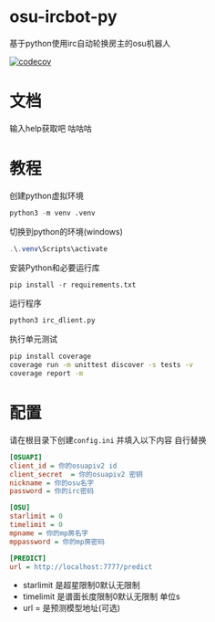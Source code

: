 # osu-ircbot-py
基于python使用irc自动轮换房主的osu机器人

[![codecov](https://codecov.io/github/Ohdmire/osu-ircbot-py/graph/badge.svg?token=HZZ0PPME7L)](https://codecov.io/github/Ohdmire/osu-ircbot-py)

# 文档
输入help获取吧 咕咕咕

# 教程
创建python虚拟环境
```python
python3 -m venv .venv
```

切换到python的环境(windows)
```powershell
.\.venv\Scripts\activate
```

安装Python和必要运行库
```python
pip install -r requirements.txt
```
运行程序
```bash
python3 irc_dlient.py
```
执行单元测试
```bash
pip install coverage
coverage run -m unittest discover -s tests -v
coverage report -m
```


# 配置
请在根目录下创建`config.ini` 并填入以下内容 自行替换
```ini
[OSUAPI]
client_id = 你的osuapiv2 id
client_secret  = 你的osuapiv2 密钥
nickname = 你的osu名字
password = 你的irc密码

[OSU]
starlimit = 0
timelimit = 0
mpname = 你的mp房名字
mppassword = 你的mp房密码

[PREDICT]
url = http://localhost:7777/predict
```

- starlimit 是超星限制0默认无限制
- timelimit 是谱面长度限制0默认无限制 单位s
- url = 是预测模型地址(可选)